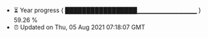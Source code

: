 - ⏳ Year progress { █████████████████▁▁▁▁▁▁▁▁▁▁▁▁▁ } 59.26 %
- ⏰ Updated on Thu, 05 Aug 2021 07:18:07 GMT


